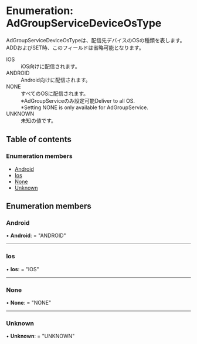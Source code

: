 # Enumeration: AdGroupServiceDeviceOsType


<div lang=\"ja\"> AdGroupServiceDeviceOsTypeは、配信先デバイスのOSの種類を表します。<br> ADDおよびSET時、このフィールドは省略可能となります。 </div>  <dl class=term>   <dt class=\"term__item\">IOS</dt>   <dd class=\"term__desc\"><span lang=\"ja\">iOS向けに配信されます。</span></dd>   <dt class=\"term__item\">ANDROID</dt>   <dd class=\"term__desc\"><span lang=\"ja\">Android向けに配信されます。</span></dd>   <dt class=\"term__item\">NONE</dt>   <dd class=\"term__desc\"><span lang=\"ja\">すべてのOSに配信されます。<br>※AdGroupServiceのみ設定可能</span><span lang=\"en\">Deliver to all OS.<br>*Setting NONE is only available for AdGroupService.</span></dd>   <dt class=\"term__item\">UNKNOWN</dt>   <dd class=\"term__desc\"><span lang=\"ja\">未知の値です。</span></dd> </dl>

## Table of contents

### Enumeration members

- [Android](adgroupservicedeviceostype.md#android)
- [Ios](adgroupservicedeviceostype.md#ios)
- [None](adgroupservicedeviceostype.md#none)
- [Unknown](adgroupservicedeviceostype.md#unknown)

## Enumeration members

### Android

• **Android**: = "ANDROID"

___

### Ios

• **Ios**: = "IOS"

___

### None

• **None**: = "NONE"

___

### Unknown

• **Unknown**: = "UNKNOWN"
